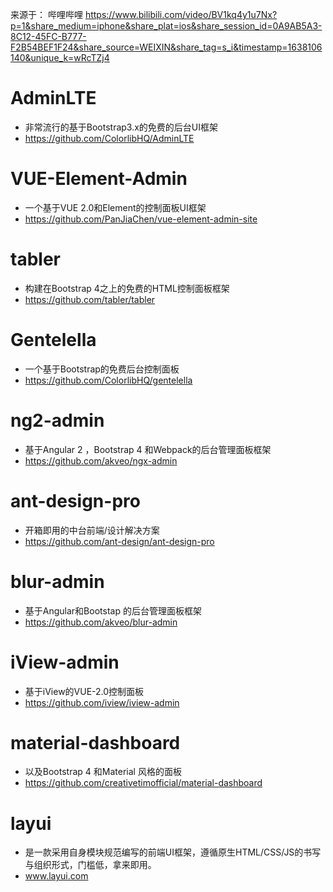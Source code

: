 来源于： 哔哩哔哩
https://www.bilibili.com/video/BV1kq4y1u7Nx?p=1&share_medium=iphone&share_plat=ios&share_session_id=0A9AB5A3-8C12-45FC-B777-F2B54BEF1F24&share_source=WEIXIN&share_tag=s_i&timestamp=1638106140&unique_k=wRcTZj4


# AdminLTE
- 非常流行的基于Bootstrap3.x的免费的后台UI框架
- https://github.com/ColorlibHQ/AdminLTE


# VUE-Element-Admin
- 一个基于VUE 2.0和Element的控制面板UI框架
- https://github.com/PanJiaChen/vue-element-admin-site

# tabler
- 构建在Bootstrap 4之上的免费的HTML控制面板框架
- https://github.com/tabler/tabler

# Gentelella
- 一个基于Bootstrap的免费后台控制面板
- https://github.com/ColorlibHQ/gentelella

# ng2-admin
- 基于Angular 2 ，Bootstrap 4 和Webpack的后台管理面板框架
- https://github.com/akveo/ngx-admin

# ant-design-pro
- 开箱即用的中台前端/设计解决方案
- https://github.com/ant-design/ant-design-pro

# blur-admin
- 基于Angular和Bootstap 的后台管理面板框架
- https://github.com/akveo/blur-admin

# iView-admin
-  基于iView的VUE-2.0控制面板
- https://github.com/iview/iview-admin

# material-dashboard
- 以及Bootstrap 4 和Material 风格的面板
- https://github.com/creativetimofficial/material-dashboard

# layui
- 是一款采用自身模块规范编写的前端UI框架，遵循原生HTML/CSS/JS的书写与组织形式，门槛低，拿来即用。
- www.layui.com
